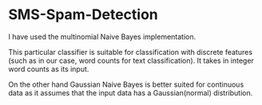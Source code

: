 # SMS-Spam-Detection

I have used the multinomial Naive Bayes implementation.

This particular classifier is suitable for classification with discrete features (such as in our case, word counts for text classification). It takes in integer word counts as its input.

On the other hand Gaussian Naive Bayes is better suited for continuous data as it assumes that the input data has a Gaussian(normal) distribution.

